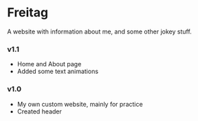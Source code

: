 # Freitag

A website with information about me, and some other jokey stuff.

### v1.1
- Home and About page
- Added some text animations

### v1.0
- My own custom website, mainly for practice
- Created header